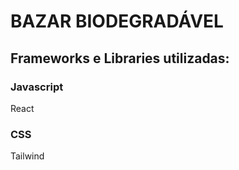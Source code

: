 # BAZAR BIODEGRADÁVEL
## Frameworks e Libraries utilizadas:

### Javascript 
React

### CSS
Tailwind
